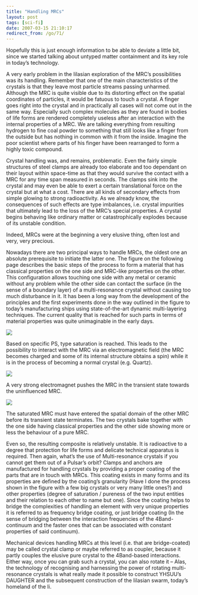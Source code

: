 ```yaml
---
title: "Handling MRCs"
layout: post
tags: [sci-fi]
date: 2007-03-15 21:10:17
redirect_from: /go/71/
---
```


Hopefully this is just enough information to be able to deviate a little bit, since we started talking about untyped matter containment and its key role in today’s technology.

A very early problem in the Iilasian exploration of the MRC’s possibilities was its handling. Remember that one of the main characteristics of the crystals is that they leave most particle streams passing unharmed. Although the MRC is quite visible due to its distorting effect on the spatial coordinates of particles, it would be fatuous to touch a crystal. A finger goes right into the crystal and in practically all cases will not come out in the same way. Especially such complex molecules as they are found in bodies of life forms are rendered completely useless after an interaction with the internal properties of a MRC. We are talking everything from resulting hydrogen to fine coal powder to something that still looks like a finger from the outside but has nothing in common with it from the inside. Imagine the poor scientist where parts of his finger have been rearranged to form a highly toxic compound.

Crystal handling was, and remains, problematic. Even the fairly simple structures of steel clamps are already too elaborate and too dependant on their layout within space-time as that they would survive the contact with a MRC for any time span measured in seconds. The clamps sink into the crystal and may even be able to exert a certain translational force on the crystal but at what a cost. There are all kinds of secondary effects from simple glowing to strong radioactivity. As we already know, the consequences of such effects are type imbalances, i.e. crystal impurities that ultimately lead to the loss of the MRC’s special properties. A crystal begins behaving like ordinary matter or catastrophically explodes because of its unstable condition.

Indeed, MRCs were at the beginning a very elusive thing, often lost and very, very precious.

Nowadays there are two principal ways to handle MRCs, the oldest one an absolute prerequisite to initiate the latter one. 
The figure on the following page describes the basic steps of the process to form a material that has classical properties on the one side and MRC-like properties on the other. This configuration allows touching one side with any metal or ceramic without any problem while the other side can contact the surface (in the sense of a boundary layer) of a multi-resonance crystal without causing too much disturbance in it. It has been a long way from the development of the principles and the first experiments done in the way outlined in the figure to today’s manufacturing ships using state-of-the-art dynamic multi-layering techniques. The current quality that is reached for such parts in terms of material properties was quite unimaginable in the early days.

![](files/images/saitech1-fig5.gif)

Based on specific PS, type saturation is reached. This leads to the possibility to interact with the MRC via an electromagnetic field (the MRC becomes charged and some of its internal structure obtains a spin) while it is in the process of becoming a normal crystal (e.g. Quartz).

![](files/images/saitech1-fig6.gif)

A very strong electromagnet pushes the MRC in the transient state towards the uninfluenced MRC.

![](files/images/saitech1-fig7.gif)

The saturated MRC must have entered the spatial domain of the other MRC before its transient state terminates. The two crystals bake together with the one side having classical properties and the other side showing more or less the behaviour of a pure MRC.

Even so, the resulting composite is relatively unstable. It is radioactive to a degree that protection for life forms and delicate technical apparatus is required. Then again, what’s the use of Multi-resonance crystals if you cannot get them out of a Pulsar’s orbit? Clamps and anchors are manufactured for handling crystals by providing a proper coating of the parts that are in touch with MRCs. This coating exists in many forms and its properties are defined by the coating’s granularity (Have I done the process shown in the figure with a few big crystals or very many little ones?) and other properties (degree of saturation / pureness of the two input entities and their relation to each other to name but one). Since the coating helps to bridge the complexities of handling an element with very unique properties it is referred to as frequency  bridge coating, or just bridge coating (In the sense of bridging between the interaction frequencies of the 4Band-continuum and the faster ones that can be associated with constant properties of said continuum). 

Mechanical devices handling MRCs at this level (i.e. that are bridge-coated) may be called crystal clamp or maybe referred to as coupler, because it partly couples the elusive pure crystal to the 4Band-based interactions.
Either way, once you can grab such a crystal, you can also rotate it 
– Alas, the technology of recognising and harnessing the power of rotating multi-resonance crystals is what really made it possible to construct YHSUU’s DAUGHTER and the subsequent construction of the Iilasian swarm, today’s homeland of the Ii.